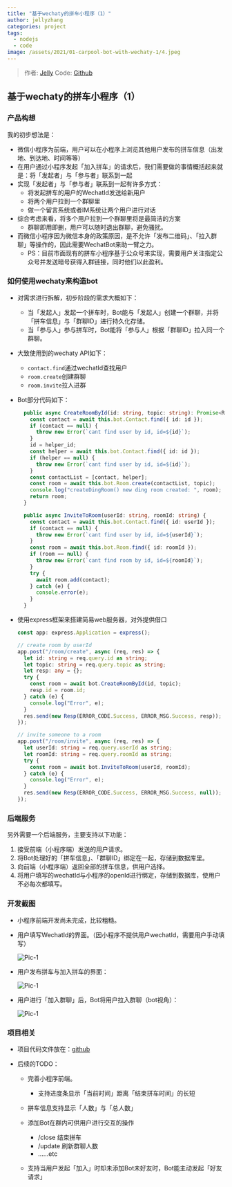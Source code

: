 ```yaml
---
title: "基于wechaty的拼车小程序（1）"
author: jellyzhang
categories: project
tags:
  - nodejs
  - code
image: /assets/2021/01-carpool-bot-with-wechaty-1/4.jpeg
---
```


> 作者: [Jelly](https://github.com/jellyZhang)
> Code: [Github](https://github.com/JellyZhang/rw-helper-back)

## 基于wechaty的拼车小程序（1）

### 产品构想

我的初步想法是：

- 微信小程序为前端，用户可以在小程序上浏览其他用户发布的拼车信息（出发地、到达地、时间等等）
- 在用户通过小程序发起「加入拼车」的请求后，我们需要做的事情概括起来就是：将「发起者」与「参与者」联系到一起
- 实现「发起者」与「参与者」联系到一起有许多方式：
  - 将发起拼车的用户的WechatId发送给新用户
  - 将两个用户拉到一个群聊里
  - 做一个留言系统或者IM系统让两个用户进行对话
- 综合考虑来看，将多个用户拉到一个群聊里将是最简洁的方案
  - 群聊即用即删，用户可以随时退出群聊，避免骚扰。
- 而微信小程序因为微信本身的政策原因，是不允许「发布二维码」、「拉入群聊」等操作的，因此需要WechatBot来助一臂之力。
  - PS：目前市面现有的拼车小程序基于公众号来实现，需要用户关注指定公众号并发送暗号获得入群链接，同时他们以此盈利。

### 如何使用wechaty来构造bot

- 对需求进行拆解，初步阶段的需求大概如下：

  - 当「发起人」发起一个拼车时，Bot能与「发起人」创建一个群聊，并将「拼车信息」与「群聊ID」进行持久化存储。
  - 当「参与人」参与拼车时，Bot能将「参与人」根据「群聊ID」拉入同一个群聊。

- 大致使用到的wechaty API如下：

  - `contact.find`通过wechatId查找用户
  - `room.create`创建群聊
  - `room.invite`拉人进群

- Bot部分代码如下：

  ```typescript
    public async CreateRoomById(id: string, topic: string): Promise<Room> {
      const contact = await this.bot.Contact.find({ id: id });
      if (contact == null) {
        throw new Error(`cant find user by id, id=${id}`);
      }
      id = helper_id;
      const helper = await this.bot.Contact.find({ id: id });
      if (helper == null) {
        throw new Error(`cant find user by id, id=${id}`);
      }
      const contactList = [contact, helper];
      const room = await this.bot.Room.create(contactList, topic);
      console.log("createDingRoom() new ding room created: ", room);
      return room;
    }
  
    public async InviteToRoom(userId: string, roomId: string) {
      const contact = await this.bot.Contact.find({ id: userId });
      if (contact == null) {
        throw new Error(`cant find user by id, id=${userId}`);
      }
      const room = await this.bot.Room.find({ id: roomId });
      if (room == null) {
        throw new Error(`cant find room by id, id=${roomId}`);
      }
      try {
        await room.add(contact);
      } catch (e) {
        console.error(e);
      }
    }
  ```

- 使用express框架来搭建简易web服务器，对外提供借口

  ```typescript
  const app: express.Application = express();
  
  // create room by userId
  app.post("/room/create", async (req, res) => {
    let id: string = req.query.id as string;
    let topic: string = req.query.topic as string;
    let resp: any = {};
    try {
      const room = await bot.CreateRoomById(id, topic);
      resp.id = room.id;
    } catch (e) {
      console.log("Error", e);
    }
    res.send(new Resp(ERROR_CODE.Success, ERROR_MSG.Success, resp));
  });
  
  // invite someone to a room
  app.post("/room/invite", async (req, res) => {
    let userId: string = req.query.userId as string;
    let roomId: string = req.query.roomId as string;
    try {
      const room = await bot.InviteToRoom(userId, roomId);
    } catch (e) {
      console.log("Error", e);
    }
    res.send(new Resp(ERROR_CODE.Success, ERROR_MSG.Success, null));
  });
  ```

### 后端服务

另外需要一个后端服务，主要支持以下功能：

1. 接受前端（小程序端）发送的用户请求。
2. 将Bot处理好的「拼车信息」、「群聊ID」绑定在一起，存储到数据库里。
3. 向前端（小程序端）返回全部的拼车信息，供用户选择。
4. 将用户填写的wechatId与小程序的openId进行绑定，存储到数据库，使用户不必每次都填写。

### 开发截图

- 小程序前端开发尚未完成，比较粗糙。

- 用户填写WechatId的界面。（因小程序不提供用户wechatId，需要用户手动填写）

  ![Pic-1](/assets/2021/01-carpool-bot-with-wechaty-1/2.jpg)

- 用户发布拼车与加入拼车的界面：

  ![Pic-1](/assets/2021/01-carpool-bot-with-wechaty-1/1.jpg)

- 用户进行「加入群聊」后，Bot将用户拉入群聊（bot视角）：

  ![Pic-1](/assets/2021/01-carpool-bot-with-wechaty-1/3.png)

### 项目相关

- 项目代码文件放在：[github](https://github.com/JellyZhang/rw-helper-back/tree/master/wechat-bot)

- 后续的TODO：

  - 完善小程序前端。

    - 支持进度条显示「当前时间」距离「结束拼车时间」的长短

  - 拼车信息支持显示「人数」与「总人数」

  - 添加Bot在群内可供用户进行交互的操作

    - /close  结束拼车
    - /update  刷新群聊人数
    - ……etc

  - 支持当用户发起「加入」时却未添加Bot未好友时，Bot能主动发起「好友请求」
